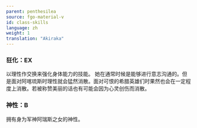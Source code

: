 ```yaml
---
parent: penthesilea
source: fgo-material-v
id: class-skills
language: zh
weight: 1
translation: "Akiraka"
---
```


### 狂化：EX

以理性作交换来强化身体能力的技能。
她在通常时候是能够进行意志沟通的。但是面对阿喀琉斯时理性就会猛然消散。面对可恨的希腊英雄们时果然也会在一定程度上消散。若被称赞美丽的话也有可能会因为心灵创伤而消散。

### 神性：B

拥有身为军神阿瑞斯之女的神性。
